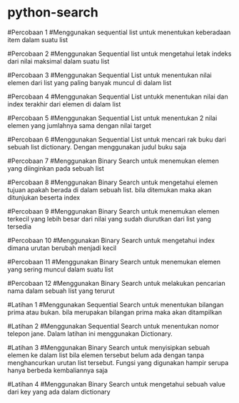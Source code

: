 # python-search
#Percobaan 1
#Menggunakan sequential list untuk menentukan keberadaan item dalam suatu list

#Percobaan 2
#Menggunakan Sequential list untuk mengetahui letak indeks dari nilai maksimal dalam suatu list

#Percobaan 3
#Menggunakan Sequential List untuk menentukan nilai elemen dari list yang paling banyak muncul di dalam list

#Percobaan 4
#Menggunakan Sequential List untukk menentukan nilai dan index terakhir dari elemen di dalam list

#Percobaan 5
#Menggunakan Sequential List untuk menentukan 2 nilai elemen yang jumlahnya sama dengan nilai target

#Percobaan 6
#Menggunakan Sequential List untuk mencari rak buku dari sebuah list dictionary. Dengan menggunakan judul buku saja

#Percobaan 7 
#Menggunakan Binary Search untuk menemukan elemen yang diinginkan pada sebuah list

#Percobaan 8 
#Menggunakan Binary Search untuk mengetahui elemen tujuan apakah berada di dalam sebuah list. bila ditemukan maka akan ditunjukan beserta index

#Percobaan 9 
#Menggunakan Binary Search untuk menemukan elemen terkecil yang lebih besar dari nilai yang sudah diurutkan dari list yang tersedia

#Percobaan 10
#Menggunakan Binary Search untuk mengetahui index dimana urutan berubah menjadi kecil

#Percobaan 11
#Menggunakan Binary Search untuk menemukan elemen yang sering muncul dalam suatu list

#Percobaan 12
#Menggunakan Binary Search untuk melakukan pencarian nama dalam sebuah list yang terurut

#Latihan 1
#Menggunakan Sequential Search untuk menentukan bilangan prima atau bukan. bila merupakan bilangan prima maka akan ditampilkan

#Latihan 2
#Menggunakan Sequential Search untuk menentukan nomor telepon jane. Dalam latihan ini menggunakan Dictionary.

#Latihan 3
#Menggunakan Binary Search untuk menyisipkan sebuah elemen ke dalam list bila elemen tersebut belum ada dengan tanpa menghancurkan urutan list tersebut. Fungsi yang digunakan hampir serupa hanya berbeda kembaliannya saja

#Latihan 4
#Menggunakan Binary Search untuk mengetahui sebuah value dari key yang ada dalam dictionary
